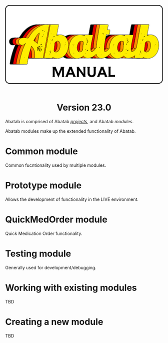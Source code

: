 <div align="center">

  <img src="../images/man-logo.png" alt="Abatab Manual" width="512">
  <br>
  <br>
  <h1>
    Version 23.0
  </h1>

</div>

Abatab is comprised of Abatab [*projects*](./AbatabCoreProjects.md), and Abatab *modules*.

Abatab modules make up the extended functionality of Abatab.

# Common module
Common fucntionality used by multiple modules.

# Prototype module
Allows the development of functionality in the LIVE environment.

# QuickMedOrder module
Quick Medication Order functionality.

# Testing module
Generally used for development/debugging.

# Working with existing modules

TBD

# Creating a new module

TBD

<!-- Reference Links -->

[AbatabUrl]: https://github.com/spectrum-health-systems/Abatab
[AvatarUrl]: https://www.ntst.com/Offerings/myAvatar

[man-GettingStarted-Home]: ./man-GettingStarted-Home.md
[man-Hosting-Home]: ./man-Hosting-Home.md
[man-Importing-Home]: ./man-Importing-Home.md
[man-Configuration-Home]: ./man-Configuration-Home.md
[man-Using-Home]: ./man-Using-Home.md
[man-ScriptLink-Home]: ./man-ScriptLink-Home.md
[man-AdditionalInformation-Home]: ./man-AdditionalInformation-Home.md
